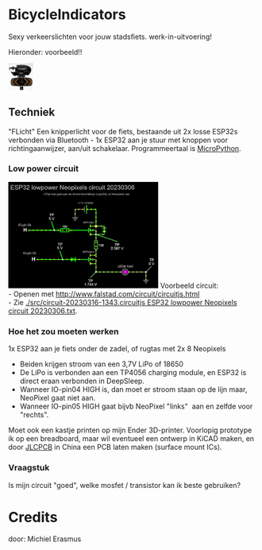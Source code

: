 # BicycleIndicators
Sexy verkeerslichten voor jouw stadsfiets.
werk-in-uitvoering!

Hieronder: voorbeeld!!

<img src="https://github.com/pappavis/FLicht/blob/main/img/fietsKnipperlicht_voorbeeld.jpg?raw=true" width="10%" height="10%" alt="Voorbeeld FLicht">

## Techniek
"FLicht"  Een knipperlicht voor de fiets, bestaande uit 2x losse ESP32s verbonden via Bluetooth - 1x ESP32 aan je stuur met knoppen voor richtingaanwijzer, aan/uit schakelaar. Programmeertaal is <a href="https://micropython.org" target="_blank">MicroPython</a>.

### Low power circuit
<img src="https://github.com/pappavis/FLicht/blob/main/img/ESP32%20lowpower%20Neopixels%20circuit%2020230306%20falstad.com%20circuit.jpg?raw=true" width="60%" height="60%">
Voorbeeld circuit:<br>
- Openen met <a href="http://www.falstad.com/circuit/circuitjs.html">http://www.falstad.com/circuit/circuitjs.html</a><br>
 - Zie <a href="https://github.com/pappavis/FLicht/blob/main/src/circuit-20230316-1343.circuitjs%20ESP32%20lowpower%20Neopixels%20circuit%2020230306.txt">./src/circuit-20230316-1343.circuitjs ESP32 lowpower Neopixels circuit 20230306.txt</a>.<br>

### Hoe het zou moeten werken
1x ESP32 aan je fiets onder de zadel, of rugtas met 2x 8 Neopixels
- Beiden krijgen stroom van een 3,7V LiPo of 18650
- De LiPo is verbonden aan een TP4056 charging module, en ESP32 is direct eraan verbonden in DeepSleep.
- Wanneer IO-pin04 HIGH is, dan moet er stroom staan op de lijn maar, NeoPixel gaat niet aan.
- Wanneer IO-pin05 HIGH gaat bijvb NeoPixel "links"  aan en zelfde voor "rechts".

Moet ook een kastje printen op mijn Ender 3D-printer. Voorlopig prototype ik op een breadboard, maar wil eventueel een ontwerp in KiCAD maken, en door <a href="JLCBCB.com" target="_blank">JLCPCB</a> in China een PCB laten maken (surface mount ICs).

### Vraagstuk
Is mijn circuit "goed", welke mosfet / transistor kan ik beste gebruiken?

# Credits
door: Michiel Erasmus
